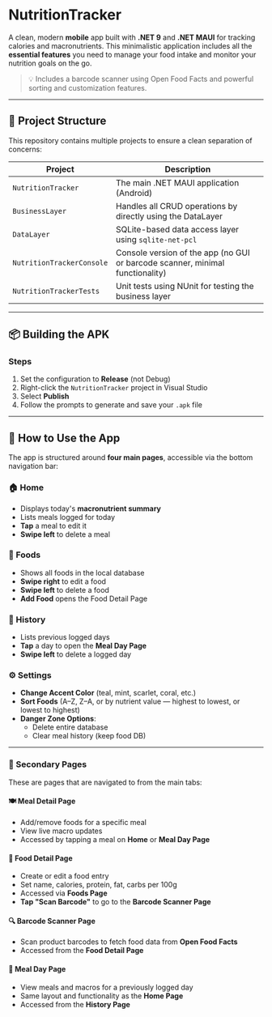 # NutritionTracker

A clean, modern **mobile** app built with **.NET 9** and **.NET MAUI** for tracking calories and macronutrients. This minimalistic application includes all the **essential features** you need to manage your food intake and monitor your nutrition goals on the go.

> 💡 Includes a barcode scanner using Open Food Facts and powerful sorting and customization features.

---

## 📁 Project Structure

This repository contains multiple projects to ensure a clean separation of concerns:

| Project                   | Description                                                                 |
| ------------------------- | --------------------------------------------------------------------------- |
| `NutritionTracker`        | The main .NET MAUI application (Android)                                    |
| `BusinessLayer`           | Handles all CRUD operations by directly using the DataLayer                 |
| `DataLayer`               | SQLite-based data access layer using `sqlite-net-pcl`                       |
| `NutritionTrackerConsole` | Console version of the app (no GUI or barcode scanner, minimal functionality) |
| `NutritionTrackerTests`   | Unit tests using NUnit for testing the business layer                        |

---

## 📦 Building the APK

### Steps

1. Set the configuration to **Release** (not Debug)
2. Right-click the `NutritionTracker` project in Visual Studio
3. Select **Publish**
4. Follow the prompts to generate and save your `.apk` file

---

## 📱 How to Use the App

The app is structured around **four main pages**, accessible via the bottom navigation bar:

### 🏠 Home

- Displays today's **macronutrient summary**
- Lists meals logged for today
- **Tap** a meal to edit it
- **Swipe left** to delete a meal

### 🍎 Foods

- Shows all foods in the local database
- **Swipe right** to edit a food
- **Swipe left** to delete a food
- **Add Food** opens the Food Detail Page

### 📅 History

- Lists previous logged days
- **Tap** a day to open the **Meal Day Page**
- **Swipe left** to delete a logged day

### ⚙️ Settings

- **Change Accent Color** (teal, mint, scarlet, coral, etc.)
- **Sort Foods** (A–Z, Z–A, or by nutrient value — highest to lowest, or lowest to highest)
- **Danger Zone Options**:
  - Delete entire database
  - Clear meal history (keep food DB)

---

### 🔄 Secondary Pages

These are pages that are navigated to from the main tabs:

#### 🍽️ Meal Detail Page

- Add/remove foods for a specific meal
- View live macro updates
- Accessed by tapping a meal on **Home** or **Meal Day Page**

#### 📝 Food Detail Page

- Create or edit a food entry
- Set name, calories, protein, fat, carbs per 100g
- Accessed via **Foods Page**
- **Tap "Scan Barcode"** to go to the **Barcode Scanner Page**

#### 🔍 Barcode Scanner Page

- Scan product barcodes to fetch food data from **Open Food Facts**
- Accessed from the **Food Detail Page**

#### 📆 Meal Day Page

- View meals and macros for a previously logged day
- Same layout and functionality as the **Home Page**
- Accessed from the **History Page**
